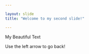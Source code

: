 ```yaml
---

layout: slide
title: "Welcome to my second slide!"

---
```


My Beautiful Text

Use the left arrow to go back!
